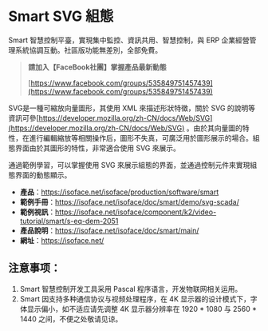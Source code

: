 # Smart SVG 組態

Smart 智慧控制平臺，實現集中監控、資訊共用、智慧控制，與 ERP 企業經營管理系統協調互動。社區版功能無差別，全部免費。

> **請加入【FaceBook社團】掌握產品最新動態**
>
> [https://www.facebook.com/groups/535849751457439](https://www.facebook.com/groups/535849751457439)

SVG是一種可縮放向量圖形，其使用 XML 來描述形狀特徵，關於 SVG 的說明等資訊可參[https://developer.mozilla.org/zh-CN/docs/Web/SVG](https://developer.mozilla.org/zh-CN/docs/Web/SVG) 。由於其向量圖的特性，在進行編輯縮放等相關操作后，圖形不失真，可廣泛用於圖形展示的場合。組態界面由於其圖形的特性，非常適合使用 SVG 來展示。

通過範例學習，可以掌握使用 SVG 來展示組態的界面，並通過控制元件來實現組態界面的動態顯示。

* **產品**：https://isoface.net/isoface/production/software/smart
* **範例手冊**：https://isoface.net/isoface/doc/smart/demo/svg-scada/
* **範例視訊**：https://isoface.net/isoface/component/k2/video-tutorial/smart/s-eq-dem-2051
* **產品說明**：https://isoface.net/isoface/doc/smart/main/
* **網址**：https://isoface.net/

## 注意事项：
1. Smart 智慧控制开发工具采用 Pascal 程序语言，开发物联网相关运用。
2. Smart 因支持多种通信协议与视频处理程序，在 4K 显示器的设计模式下，字体显示偏小，如不适应请先调整 4K 显示器分辨率在 1920 * 1080 与 2560 * 1440 之间，不便之处敬请见谅。
